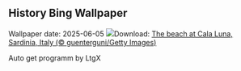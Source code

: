 ## History Bing Wallpaper
Wallpaper date: 2025-06-05
![](https://www.bing.com/th?id=OHR.CalaLuna_EN-US8760708047_UHD.jpg&w=1000)Download: [The beach at Cala Luna, Sardinia, Italy (© guenterguni/Getty Images)](https://www.bing.com/th?id=OHR.CalaLuna_EN-US8760708047_UHD.jpg)

Auto get programm by LtgX
